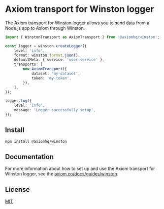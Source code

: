 # Axiom transport for Winston logger

The Axiom transport for Winston logger allows you to send data from a Node.js app to Axiom through Winston.


```ts
import { WinstonTransport as AxiomTransport } from '@axiomhq/winston';

const logger = winston.createLogger({
    level: 'info',
    format: winston.format.json(),
    defaultMeta: { service: 'user-service' },
    transports: [
        new AxiomTransport({
            dataset: 'my-dataset',
            token: 'my-token',
        }),
    ],
});

logger.log({
    level: 'info',
    message: 'Logger successfully setup',
});
```

## Install

```bash
npm install @axiomhq/winston
```

## Documentation

For more information about how to set up and use the Axiom transport for Winston logger, see the [axiom.co/docs/guides/winston](https://axiom.co/docs/guides/winston).

## License

[MIT](../../LICENSE)
